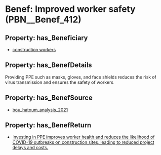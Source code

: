 # Benef: __Improved worker safety__ (PBN__Benef_412)

## Property: has_Beneficiary

* [construction workers](../Stakeholder/PBN__Stakeholder_197)

## Property: has_BenefDetails

Providing PPE such as masks, gloves, and face shields reduces the risk of virus transmission and ensures the safety of workers.

## Property: has_BenefSource

* [bou_hatoum_analysis_2021](../Article/PBN__Article_82)

## Property: has_BenefReturn

* [Investing in PPE improves worker health and reduces the likelihood of COVID-19 outbreaks on construction sites, leading to reduced project delays and costs.](../BenefReturn/PBN__BenefReturn_441)

